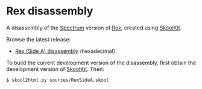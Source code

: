 Rex disassembly
=======================

A disassembly of the [Spectrum](https://en.wikipedia.org/wiki/ZX_Spectrum) version of [Rex](https://en.wikipedia.org/wiki/Rex_(video_game)), created using [SkoolKit](https://skoolkit.ca).

Browse the latest release:

* [Rex (Side A) disassembly](https://ultrabolido.github.io/skRex/RexSideA) (hexadecimal)

To build the current development version of the disassembly, first obtain the development version of [SkoolKit](https://github.com/skoolkid/skoolkit). Then:

    $ skool2html.py sources/RexSideA.skool